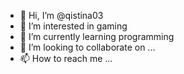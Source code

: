 - 👋 Hi, I’m @qistina03
- 👀 I’m interested in gaming
- 🌱 I’m currently learning programming
- 💞️ I’m looking to collaborate on ...
- 📫 How to reach me ...

<!---
qistina03/qistina03 is a ✨ special ✨ repository because its `README.md` (this file) appears on your GitHub profile.
You can click the Preview link to take a look at your changes.
--->

